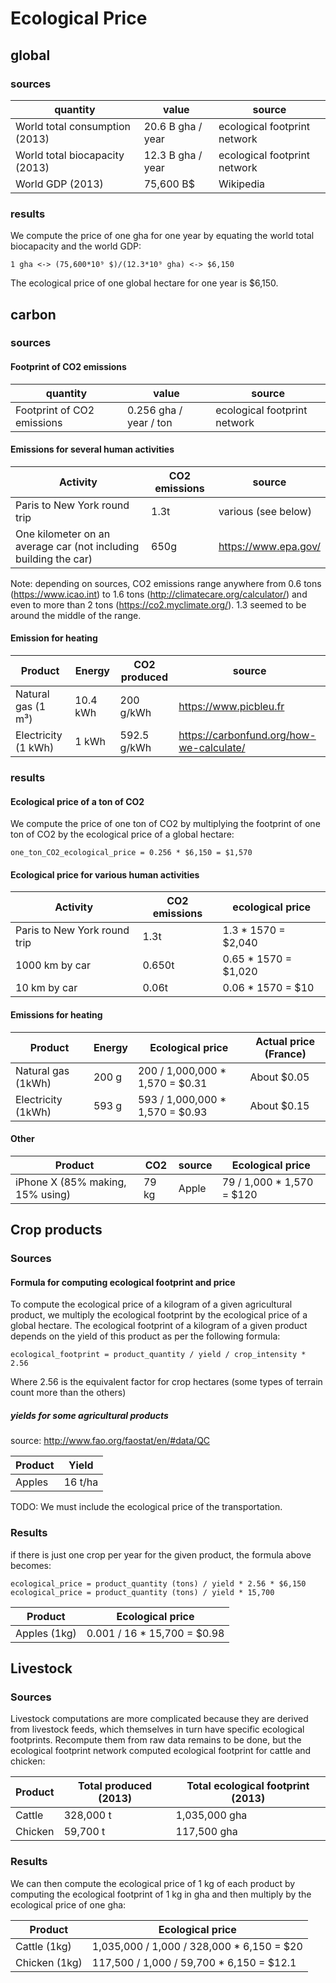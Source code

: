 # Ecological Price
## global
### sources
quantity | value | source
---|---|---
World total consumption (2013) | 20.6 B gha / year | ecological footprint network
World total biocapacity (2013) | 12.3 B gha / year | ecological footprint network
World GDP (2013) | 75,600 B$ | Wikipedia
### results
We compute the price of one gha for one year by equating the world total biocapacity and the world GDP:
```
1 gha <-> (75,600*10⁹ $)/(12.3*10⁹ gha) <-> $6,150
```
The ecological price of one global hectare for one year is $6,150.

## carbon
### sources
#### Footprint of CO2 emissions
quantity|value|source
---|---|---
Footprint of CO2 emissions|0.256 gha / year / ton|ecological footprint network
#### Emissions for several human activities

Activity|CO2 emissions|source
---|---|---
Paris to New York round trip|1.3t|various (see below)
One kilometer on an average car (not including building the car)|650g|https://www.epa.gov/

Note: depending on sources, CO2 emissions range anywhere from 0.6 tons (https://www.icao.int) to 1.6 tons (http://climatecare.org/calculator/) and even to more than 2 tons (https://co2.myclimate.org/). 1.3 seemed to be around the middle of the range.

#### Emission for heating
Product|Energy|CO2 produced|source
---|---|---|---
Natural gas (1 m³)|10.4 kWh|200 g/kWh|https://www.picbleu.fr
Electricity (1 kWh)|1 kWh|592.5 g/kWh|https://carbonfund.org/how-we-calculate/
### results
#### Ecological price of a ton of CO2
We compute the price of one ton of CO2 by multiplying the footprint of one ton of CO2 by the ecological price of a global hectare:
```
one_ton_CO2_ecological_price = 0.256 * $6,150 = $1,570
```
#### Ecological price for various human activities

Activity|CO2 emissions|ecological price
---|---|---
Paris to New York round trip|1.3t|1.3 * 1570 = $2,040
1000 km by car|0.650t|0.65 * 1570 = $1,020
10 km by car|0.06t|0.06 * 1570 = $10
#### Emissions for heating
|Product|Energy|Ecological price|Actual price (France)
---|---|---|---
Natural gas (1kWh)|200 g|200 / 1,000,000 * 1,570 = $0.31|About $0.05
Electricity (1kWh)|593 g|593 / 1,000,000 * 1,570 = $0.93|About $0.15

#### Other
Product|CO2|source|Ecological price
---|---|---|---
iPhone X (85% making, 15% using)|79 kg|Apple|79 / 1,000 * 1,570 = $120
## Crop products
### Sources
#### Formula for computing ecological footprint and price
To compute the ecological price of a kilogram of a given agricultural product, we multiply the ecological footprint by the ecological price of a global hectare. The ecological footprint of a kilogram of a given product depends on the yield of this product as per the following formula:
```
ecological_footprint = product_quantity / yield / crop_intensity * 2.56
```
Where 2.56 is the equivalent factor for crop hectares (some types of terrain count more than the others)
##### yields for some agricultural products
source: http://www.fao.org/faostat/en/#data/QC

Product|Yield
---|---
Apples|16 t/ha
TODO: We must include the ecological price of the transportation.
### Results
if there is just one crop per year for the given product, the formula above becomes:
```
ecological_price = product_quantity (tons) / yield * 2.56 * $6,150
ecological_price = product_quantity (tons) / yield * 15,700
```

Product|Ecological price
---|---
Apples (1kg)|0.001 / 16 * 15,700 = $0.98

## Livestock
### Sources
Livestock computations are more complicated because they are derived from livestock feeds, which themselves in turn have specific ecological footprints.
Recompute them from raw data remains to be done, but the ecological footprint network computed ecological footprint for cattle and chicken:

Product|Total produced (2013)|Total ecological footprint (2013)
---|---|---
Cattle|328,000 t|1,035,000 gha
Chicken|59,700 t|117,500 gha
### Results
We can then compute the ecological price of 1 kg of each product by computing the ecological footprint of 1 kg in gha and then multiply by the ecological price of one gha:

Product|Ecological price
---|---
Cattle (1kg)|1,035,000 / 1,000 / 328,000 * 6,150 = $20
Chicken (1kg)|117,500 / 1,000 / 59,700 * 6,150 = $12.1

